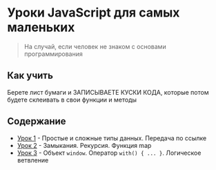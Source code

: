 # Уроки JavaScript для самых маленьких

> На случай, если человек не знаком с основами программирования

## Как учить

Берете лист бумаги и ЗАПИСЫВАЕТЕ КУСКИ КОДА, которые потом будете склеивать в свои функции и методы

## Содержание

 - [Урок 1](./lessons/LESSON1.md) - Простые и сложные типы данных. Передача по ссылке
 - [Урок 2](./lessons/LESSON2.md) - Замыкания. Рекурсия. Функция map
 - [Урок 3](./lessons/LESSON3.md) - Объект `window`. Оператор `with() { ... }`. Логическое ветвление